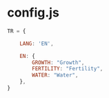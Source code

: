 # config.js

```javascript
TR = {

    LANG: 'EN',

    EN: {
        GROWTH: "Growth", 
        FERTILITY: "Fertility",
        WATER: "Water",
    },
}

```
